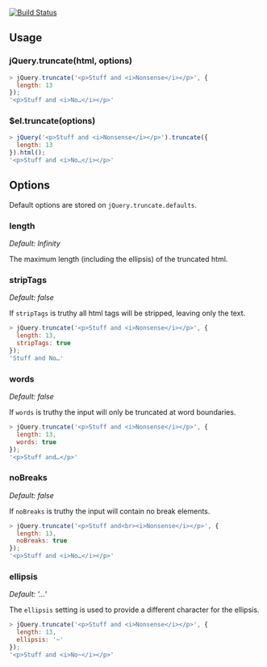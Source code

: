[![Build Status](https://travis-ci.org/pathable/truncate.png?branch=master)](https://travis-ci.org/pathable/truncate)

## Usage

### jQuery.truncate(html, options)

```javascript
> jQuery.truncate('<p>Stuff and <i>Nonsense</i></p>', {
  length: 13
});
'<p>Stuff and <i>No…</i></p>'
```

### $el.truncate(options)

```javascript
> jQuery('<p>Stuff and <i>Nonsense</i></p>').truncate({
  length: 13
}).html();
'<p>Stuff and <i>No…</i></p>'
```

## Options

Default options are stored on `jQuery.truncate.defaults`.

### length

*Default: Infinity*

The maximum length (including the ellipsis) of the truncated html.

### stripTags

*Default: false*

If `stripTags` is truthy all html tags will be stripped, leaving only the text.

```javascript
> jQuery.truncate('<p>Stuff and <i>Nonsense</i></p>', {
  length: 13,
  stripTags: true
});
'Stuff and No…'
```

### words

*Default: false*

If `words` is truthy the input will only be truncated at word boundaries.

```javascript
> jQuery.truncate('<p>Stuff and <i>Nonsense</i></p>', {
  length: 13,
  words: true
});
'<p>Stuff and…</p>'
```

### noBreaks

*Default: false*

If `noBreaks` is truthy the input will contain no break elements.

```javascript
> jQuery.truncate('<p>Stuff and<br><i>Nonsense</i></p>', {
  length: 13,
  noBreaks: true
});
'<p>Stuff and <i>No…</i></p>'
```

### ellipsis

*Default: '…'*

The `ellipsis` setting is used to provide a different character for the ellipsis.

```javascript
> jQuery.truncate('<p>Stuff and <i>Nonsense</i></p>', {
  length: 13,
  ellipsis: '~'
});
'<p>Stuff and <i>No~</i></p>'
```
